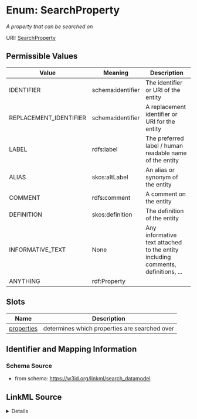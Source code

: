 # Enum: SearchProperty


_A property that can be searched on_


URI: [SearchProperty](SearchProperty)

## Permissible Values

| Value | Meaning | Description |
| --- | --- | --- |
| IDENTIFIER | schema:identifier | The identifier or URI of the entity |
| REPLACEMENT_IDENTIFIER | schema:identifier | A replacement identifier or URI for the entity |
| LABEL | rdfs:label | The preferred label / human readable name of the entity |
| ALIAS | skos:altLabel | An alias or synonym of the entity |
| COMMENT | rdfs:comment | A comment on the entity |
| DEFINITION | skos:definition | The definition of the entity |
| INFORMATIVE_TEXT | None | Any informative text attached to the entity including comments, definitions, ... |
| ANYTHING | rdf:Property |  |




## Slots

| Name | Description |
| ---  | --- |
| [properties](properties.md) | determines which properties are searched over |






## Identifier and Mapping Information







### Schema Source


* from schema: https://w3id.org/linkml/search_datamodel




## LinkML Source

<details>
```yaml
name: SearchProperty
description: A property that can be searched on
from_schema: https://w3id.org/linkml/search_datamodel
rank: 1000
permissible_values:
  IDENTIFIER:
    text: IDENTIFIER
    description: The identifier or URI of the entity
    meaning: schema:identifier
  REPLACEMENT_IDENTIFIER:
    text: REPLACEMENT_IDENTIFIER
    description: A replacement identifier or URI for the entity
    meaning: schema:identifier
  LABEL:
    text: LABEL
    description: The preferred label / human readable name of the entity
    meaning: rdfs:label
  ALIAS:
    text: ALIAS
    description: An alias or synonym of the entity
    meaning: skos:altLabel
  COMMENT:
    text: COMMENT
    description: A comment on the entity
    meaning: rdfs:comment
  DEFINITION:
    text: DEFINITION
    description: The definition of the entity
    meaning: skos:definition
  INFORMATIVE_TEXT:
    text: INFORMATIVE_TEXT
    description: Any informative text attached to the entity including comments, definitions,
      descriptions, examples
  ANYTHING:
    text: ANYTHING
    meaning: rdf:Property

```
</details>
